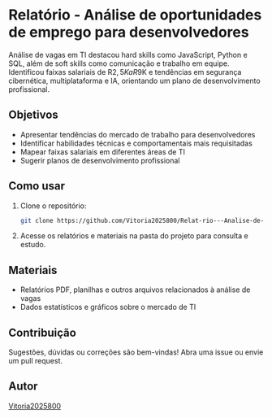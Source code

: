# Relatório - Análise de oportunidades de emprego para desenvolvedores

Análise de vagas em TI destacou hard skills como JavaScript, Python e SQL, além de soft skills como comunicação e trabalho em equipe. Identificou faixas salariais de R$2,5K a R$9K e tendências em segurança cibernética, multiplataforma e IA, orientando um plano de desenvolvimento profissional.

## Objetivos

- Apresentar tendências do mercado de trabalho para desenvolvedores
- Identificar habilidades técnicas e comportamentais mais requisitadas
- Mapear faixas salariais em diferentes áreas de TI
- Sugerir planos de desenvolvimento profissional

## Como usar

1. Clone o repositório:
    ```bash
    git clone https://github.com/Vitoria2025800/Relat-rio---Analise-de-oportunidades-de-emprego-para-desenvolvedores.git
    ```
2. Acesse os relatórios e materiais na pasta do projeto para consulta e estudo.

## Materiais

- Relatórios PDF, planilhas e outros arquivos relacionados à análise de vagas
- Dados estatísticos e gráficos sobre o mercado de TI

## Contribuição

Sugestões, dúvidas ou correções são bem-vindas! Abra uma issue ou envie um pull request.

## Autor

[Vitoria2025800](https://github.com/Vitoria2025800)
